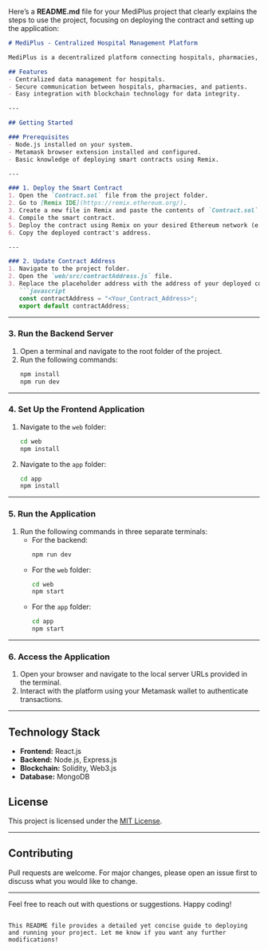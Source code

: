 Here’s a **README.md** file for your MediPlus project that clearly explains the steps to use the project, focusing on deploying the contract and setting up the application:  

```markdown
# MediPlus - Centralized Hospital Management Platform

MediPlus is a decentralized platform connecting hospitals, pharmacies, and patients for centralized data sharing. The system ensures seamless interactions and efficient management of patient records.

## Features
- Centralized data management for hospitals.
- Secure communication between hospitals, pharmacies, and patients.
- Easy integration with blockchain technology for data integrity.

---

## Getting Started

### Prerequisites
- Node.js installed on your system.
- Metamask browser extension installed and configured.
- Basic knowledge of deploying smart contracts using Remix.

---

### 1. Deploy the Smart Contract
1. Open the `Contract.sol` file from the project folder.
2. Go to [Remix IDE](https://remix.ethereum.org/).
3. Create a new file in Remix and paste the contents of `Contract.sol`.
4. Compile the smart contract.
5. Deploy the contract using Remix on your desired Ethereum network (e.g., local Ganache or testnet).
6. Copy the deployed contract's address.

---

### 2. Update Contract Address
1. Navigate to the project folder.
2. Open the `web/src/contractAddress.js` file.
3. Replace the placeholder address with the address of your deployed contract:
   ```javascript
   const contractAddress = "<Your_Contract_Address>";
   export default contractAddress;
   ```

---

### 3. Run the Backend Server
1. Open a terminal and navigate to the root folder of the project.
2. Run the following commands:
   ```bash
   npm install
   npm run dev
   ```

---

### 4. Set Up the Frontend Application
1. Navigate to the `web` folder:
   ```bash
   cd web
   npm install
   ```
2. Navigate to the `app` folder:
   ```bash
   cd app
   npm install
   ```

---

### 5. Run the Application
1. Run the following commands in three separate terminals:
   - For the backend:
     ```bash
     npm run dev
     ```
   - For the `web` folder:
     ```bash
     cd web
     npm start
     ```
   - For the `app` folder:
     ```bash
     cd app
     npm start
     ```

---

### 6. Access the Application
1. Open your browser and navigate to the local server URLs provided in the terminal.
2. Interact with the platform using your Metamask wallet to authenticate transactions.

---

## Technology Stack
- **Frontend:** React.js
- **Backend:** Node.js, Express.js
- **Blockchain:** Solidity, Web3.js
- **Database:** MongoDB

## License
This project is licensed under the [MIT License](LICENSE).

---

## Contributing
Pull requests are welcome. For major changes, please open an issue first to discuss what you would like to change.

---

Feel free to reach out with questions or suggestions. Happy coding!
```

This README file provides a detailed yet concise guide to deploying and running your project. Let me know if you want any further modifications!
